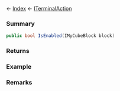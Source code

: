 ← [Index](Api-Index) ← [ITerminalAction](Sandbox.ModAPI.Interfaces.ITerminalAction)

### Summary

```csharp
public bool IsEnabled(IMyCubeBlock block)
```

### Returns

### Example

### Remarks

